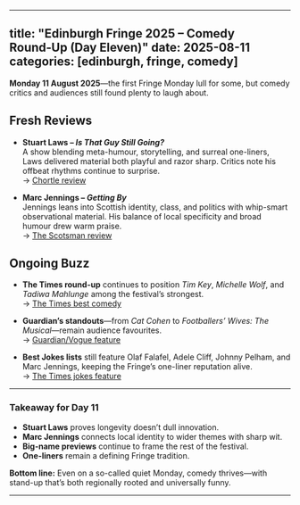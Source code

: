 
---
title: "Edinburgh Fringe 2025 – Comedy Round‑Up (Day Eleven)"
date: 2025-08-11
categories: [edinburgh, fringe, comedy]
---

**Monday 11 August 2025**—the first Fringe Monday lull for some, but comedy critics and audiences still found plenty to laugh about.

## Fresh Reviews

- **Stuart Laws – *Is That Guy Still Going?***  
  A show blending meta-humour, storytelling, and surreal one-liners, Laws delivered material both playful and razor sharp. Critics note his offbeat rhythms continue to surprise.  
  → [Chortle review](https://www.chortle.co.uk/review/2025/08/11/stuart-laws-edinburgh-fringe-2025?utm_source=chatgpt.com)

- **Marc Jennings – *Getting By***  
  Jennings leans into Scottish identity, class, and politics with whip-smart observational material. His balance of local specificity and broad humour drew warm praise.  
  → [The Scotsman review](https://www.scotsman.com/arts-and-culture/edinburgh-festivals/comedy/marc-jennings-getting-by-review-edinburgh-fringe-2025?utm_source=chatgpt.com)

## Ongoing Buzz

- **The Times round-up** continues to position *Tim Key*, *Michelle Wolf*, and *Tadiwa Mahlunge* among the festival’s strongest.  
  → [The Times best comedy](https://www.thetimes.co.uk/article/edinburgh-fringe-festival-2025-best-comedy-shows-ranked-xzd2kjplw?utm_source=chatgpt.com)

- **Guardian’s standouts**—from *Cat Cohen* to *Footballers’ Wives: The Musical*—remain audience favourites.  
  → [Guardian/Vogue feature](https://www.vogue.com/article/10-standout-acts-from-2025-edinburgh-fringe-festival?utm_source=chatgpt.com)

- **Best Jokes lists** still feature Olaf Falafel, Adele Cliff, Johnny Pelham, and Marc Jennings, keeping the Fringe’s one-liner reputation alive.  
  → [The Times jokes feature](https://www.thetimes.co.uk/article/the-best-jokes-of-edinburgh-fringe-2025-xkh5qg5kb?utm_source=chatgpt.com)

---

### Takeaway for Day 11

- **Stuart Laws** proves longevity doesn’t dull innovation.  
- **Marc Jennings** connects local identity to wider themes with sharp wit.  
- **Big-name previews** continue to frame the rest of the festival.  
- **One-liners** remain a defining Fringe tradition.

**Bottom line:** Even on a so-called quiet Monday, comedy thrives—with stand-up that’s both regionally rooted and universally funny.

---
